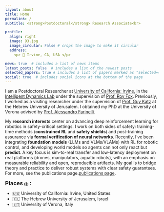 ```yaml
---
layout: about
title: Home
permalink: /
subtitle: <strong>Postdoctoral</strong> Research Associate<br>

profile:
  align: right
  image: D3.jpg
  image_circular: False # crops the image to make it circular
  address: 
    <p> 📍 Irvine, CA, USA </p>

news: true  # includes a list of news items
latest_posts: false  # includes a list of the newest posts
selected_papers: true # includes a list of papers marked as "selected={true}"
social: true  # includes social icons at the bottom of the page
---
```


I am a Postdoctoral Researcher at [University of California: Irvine](https://uci.edu), in the [Intelligent Dynamics Lab](https://indylab.org) under the supervision of [Prof. Roy Fox](https://royf.org). Previously, I worked as a visiting researcher under the supervision of [Prof. Guy Katz](https://www.katz-lab.com/) at the Hebrew University of Jerusalem. I obtained my PhD at the University of Verona advised by [Prof. Alessandro Farinelli](http://profs.sci.univr.it/~farinelli/).

My **research interests** center on advancing deep reinforcement learning for robotics in safety-critical settings. I work on both sides of safety: training-time methods (**constrained RL** and **safety shields**) and post-training assurance via **formal verification of neural networks**. Recently, I’ve been integrating **foundation models** (LLMs and VLMs/VLAMs) with RL for robotic control, and developing world models so agents can not only react but **predict**. A key focus is sim-to-real transfer and low-latency deployment on real platforms (drones, manipulators, aquatic robots), with an emphasis on measurable reliability and open, reproducible artifacts. My goal is to bridge theory and practice to deliver robust systems with clear safety guarantees. For more, see the publications page.[publications page](https://d-corsi.github.io/publications/).

<font size= "4"><strong>Places</strong></font> <font size= "1"><strong>(📍)</strong></font> <font size= "4"><strong>:</strong></font>

- 🇺🇸 University of California: Irvine, United States
- 🇮🇱 The Hebrew University of Jerusalem, Israel
- 🇮🇹 University of Verona, Italy 

